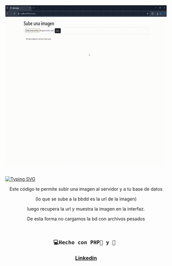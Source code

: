 <div id="header" align="center">
   <img src="videoSubirImg.gif" width="800" height="500"/>
</div>
<br>

<a href="https://git.io/typing-svg"><img src="https://readme-typing-svg.demolab.com?font=Fira+Code&weight=600&size=30&duration=4000&pause=500&color=F75EAC&width=435&lines=%F0%9F%92%BBSubir+imagen+a+bbdd:%F0%9F%90%98;PHP+Mysql" alt="Typing SVG" /></a>


<div id="badge" align="center">
  
<p>Este código te permite subir una imagen al servidor y a tu base de datos</p>
<p>(lo que se sube a la bbdd es la url de la imagen)</p>
<p>luego recupera la url y muestra la imagen en la interfaz.</p>
<p>De esta forma no cargamos la bd con archivos pesados</p>
    
<div/>

</br>

  <h3  align="center">
    <pre>💻Hecho con PHP🐘 y 💝 </pre>
  <h3/>

[  <a href="https://www.linkedin.com/in/emmily-santos-a6851327b?utm_source=share&utm_campaign=share_via&utm_content=profile&utm_medium=android_app">Linkedin</a>
](https://emmilyportfoliosantos.000webhostapp.com/portfolio/index.php) 
